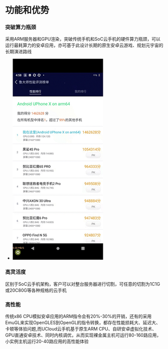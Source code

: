 <!--建议复杂操作配图说明-->
# 功能和优势
### 突破算力瓶颈

   采用ARM服务器和GPU渲染，突破传统手机和SoC云手机的硬件算力瓶颈，可以运行最耗算力的安卓应用，亦可基于此设计长期的原生安卓云游戏、规划元宇宙的长期演进路线 
* ![img](images/SL.png)
### 高灵活度

   区别于SoC云手机架构，客户可以对整台服务器进行切割，可任意的切割为1C1G或20C80G等各种规格的云手机
   
### 高性能

   传统x86 CPU模拟安卓应用的ARM指令会有20%-30%的开销，还有的采用EmuGL来实现OpenGLES到OpenGL的指令转换，都存在性能损耗大、延迟大、卡顿等体验问题,而UCloud云手机基于原生ARM CPU、自研安卓虚拟化技术、GPU直通安卓技术、同时内核调优，从而实现裸金属主机可运行80-160路应用，小实例主机运行20-40路应用的高性能体验
   
